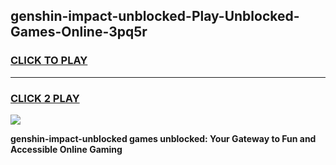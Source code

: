 
## genshin-impact-unblocked-Play-Unblocked-Games-Online-3pq5r
<h3>
<a href="https://premium76.site?title=genshin-impact-unblocked&ref=25A">CLICK TO PLAY</a></h3>
<hr>

<h3>
<a href="https://premium76.site?title=genshin-impact-unblocked&ref=25A">CLICK 2 PLAY</a>
  
</h3>

<a href="https://premium76.site?title=genshin-impact-unblocked&ref=25A"><img src="https://clearcache.store/games.png"></a>


**genshin-impact-unblocked games unblocked: Your Gateway to Fun and Accessible Online Gaming**
